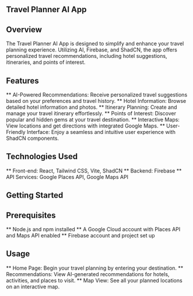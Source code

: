 ## Travel Planner AI App
## Overview
The Travel Planner AI App is designed to simplify and enhance your travel planning experience. Utilizing AI, Firebase, and ShadCN, the app offers personalized travel recommendations, including hotel suggestions, itineraries, and points of interest.

## Features
** AI-Powered Recommendations: Receive personalized travel suggestions based on your preferences and travel history.
** Hotel Information: Browse detailed hotel information and photos.
** Itinerary Planning: Create and manage your travel itinerary effortlessly.
** Points of Interest: Discover popular and hidden gems at your travel destination.
** Interactive Maps: View locations and get directions with integrated Google Maps.
** User-Friendly Interface: Enjoy a seamless and intuitive user experience with ShadCN components.
## Technologies Used
** Front-end: React, Tailwind CSS, Vite, ShadCN
** Backend: Firebase
** API Services: Google Places API, Google Maps API
## Getting Started
## Prerequisites
** Node.js and npm installed
** A Google Cloud account with Places API and Maps API enabled
** Firebase account and project set up

## Usage
** Home Page: Begin your travel planning by entering your destination.
** Recommendations: View AI-generated recommendations for hotels, activities, and places to visit.
** Map View: See all your planned locations on an interactive map.
